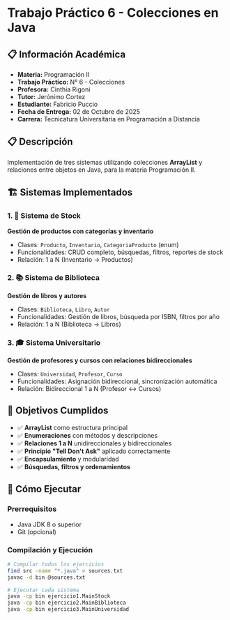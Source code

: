 # Trabajo Práctico 6 - Colecciones en Java

## 📋 Información Académica
- **Materia:** Programación II
- **Trabajo Práctico:** N° 6 - Colecciones
- **Profesora:** Cinthia Rigoni
- **Tutor:** Jerónimo Cortez
- **Estudiante:** Fabricio Puccio
- **Fecha de Entrega:** 02 de Octubre de 2025
- **Carrera:** Tecnicatura Universitaria en Programación a Distancia

## 📋 Descripción
Implementación de tres sistemas utilizando colecciones **ArrayList** y relaciones entre objetos en Java, para la materia Programación II.

## 🏗️ Sistemas Implementados

### 1. 🏪 Sistema de Stock
**Gestión de productos con categorías y inventario**
- Clases: `Producto`, `Inventario`, `CategoriaProducto` (enum)
- Funcionalidades: CRUD completo, búsquedas, filtros, reportes de stock
- Relación: 1 a N (Inventario → Productos)

### 2. 📚 Sistema de Biblioteca  
**Gestión de libros y autores**
- Clases: `Biblioteca`, `Libro`, `Autor`
- Funcionalidades: Gestión de libros, búsqueda por ISBN, filtros por año
- Relación: 1 a N (Biblioteca → Libros)

### 3. 🎓 Sistema Universitario
**Gestión de profesores y cursos con relaciones bidireccionales**
- Clases: `Universidad`, `Profesor`, `Curso`
- Funcionalidades: Asignación bidireccional, sincronización automática
- Relación: Bidireccional 1 a N (Profesor ↔ Cursos)

## 🎯 Objetivos Cumplidos

- ✅ **ArrayList** como estructura principal
- ✅ **Enumeraciones** con métodos y descripciones
- ✅ **Relaciones 1 a N** unidireccionales y bidireccionales
- ✅ **Principio "Tell Don't Ask"** aplicado correctamente
- ✅ **Encapsulamiento** y modularidad
- ✅ **Búsquedas, filtros y ordenamientos**

## 🚀 Cómo Ejecutar

### Prerrequisitos
- Java JDK 8 o superior
- Git (opcional)

### Compilación y Ejecución
```bash
# Compilar todos los ejercicios
find src -name "*.java" > sources.txt
javac -d bin @sources.txt

# Ejecutar cada sistema
java -cp bin ejercicio1.MainStock
java -cp bin ejercicio2.MainBiblioteca
java -cp bin ejercicio3.MainUniversidad